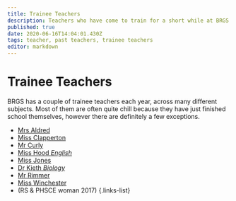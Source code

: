 ```yaml
---
title: Trainee Teachers
description: Teachers who have come to train for a short while at BRGS
published: true
date: 2020-06-16T14:04:01.430Z
tags: teacher, past teachers, trainee teachers
editor: markdown
---
```


# Trainee Teachers
BRGS has a couple of trainee teachers each year, across many different subjects. Most of them are often quite chill because they have just finished school themselves, however there are definitely a few exceptions.

- [Mrs Aldred](/teachers/past/mrs-aldred)
- [Miss Clapperton](/teachers/trainee/miss-clapperton)
- [Mr Curly](/teachers/trainee/mr-curly)
- [Miss Hood *English*](/teachers/trainee/miss-hood)
- [Miss Jones](/teachers/trainee/miss-jones)
- [Dr Kieth *Biology*](/teachers/trainee/dr-kieth)
- [Mr Rimmer](/teachers/trainee/mr-rimmer)
- [Miss Winchester](/teachers/past/miss-winchester)
- (RS & PHSCE woman 2017)
{.links-list}
